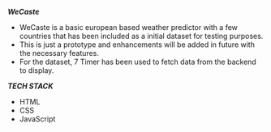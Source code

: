 _**WeCaste**_

- WeCaste is a basic european based weather predictor with a few countries that has been included as a initial dataset for testing purposes.
- This is just a prototype and enhancements will be added in future with the necessary features.
- For the dataset, 7 Timer has been used to fetch data from the backend to display.

_**TECH STACK**_
- HTML
- CSS
- JavaScript 
